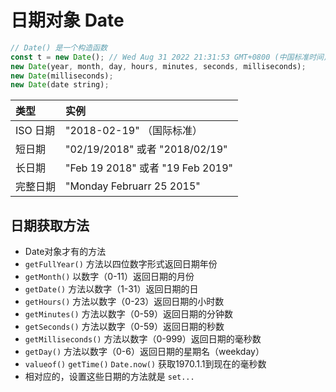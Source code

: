 # 日期对象 Date

```javascript
// Date() 是一个构造函数
const t = new Date(); // Wed Aug 31 2022 21:31:53 GMT+0800 (中国标准时间) 当前时间
new Date(year, month, day, hours, minutes, seconds, milliseconds);
new Date(milliseconds);
new Date(date string);
```

| 类型     | 实例                             |
| :------- | :------------------------------- |
| ISO 日期 | "2018-02-19" （国际标准）        |
| 短日期   | "02/19/2018" 或者 "2018/02/19"   |
| 长日期   | "Feb 19 2018" 或者 "19 Feb 2019" |
| 完整日期 | "Monday Februarr 25 2015"        |

## 日期获取方法

* Date对象才有的方法
* `getFullYear()` 方法以四位数字形式返回日期年份
* `getMonth()` 以数字（0-11）返回日期的月份
* `getDate()` 方法以数字（1-31）返回日期的日
* `getHours()` 方法以数字（0-23）返回日期的小时数
* `getMinutes()` 方法以数字（0-59）返回日期的分钟数
* `getSeconds()` 方法以数字（0-59）返回日期的秒数
* `getMilliseconds()` 方法以数字（0-999）返回日期的毫秒数
* `getDay()` 方法以数字（0-6）返回日期的星期名（weekday）
* `valueof()` `getTime()`  `Date.now()` 获取1970.1.1到现在的毫秒数
* 相对应的，设置这些日期的方法就是 `set...`
